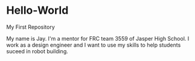 # Hello-World
My First Repository

My name is Jay. I'm a mentor for FRC team 3559 of Jasper High School. I work as a design engineer and I want to use my skills to help students suceed in robot building. 
